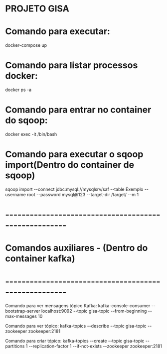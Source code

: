 # PROJETO GISA

# Comando para executar:
docker-compose up

# Comando para listar processos docker:
docker ps -a

# Comando para entrar no container do sqoop:
docker exec -it <PID> /bin/bash

# Comando para executar o sqoop import(Dentro do container de sqoop)
sqoop import --connect jdbc:mysql://mysqlsrv/saf --table Exemplo --username root --password mysql@123 --target-dir /target/ --m 1

# -----------------------------------------------------
# Comandos auxiliares - (Dentro do container kafka)
# -----------------------------------------------------
Comando para ver mensagens tópico Kafka:
kafka-console-consumer --bootstrap-server localhost:9092 --topic gisa-topic --from-beginning --max-messages 10

Comando para ver tópico:
kafka-topics --describe --topic gisa-topic --zookeeper zookeeper:2181

Comando para criar tópico:
kafka-topics --create --topic gisa-topic --partitions 1 --replication-factor 1 --if-not-exists --zookeeper zookeeper:2181
